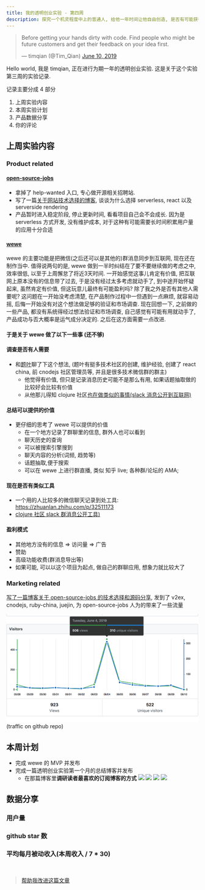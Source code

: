```yaml
---
title: 我的透明创业实验 - 第四周
description: 探究一个机灵程度中上的普通人, 给他一年时间让他自由创造, 是否有可能获得1000美元每月的被动收入.
---
```


<blockquote class="twitter-tweet" data-lang="en"><p lang="en" dir="ltr">Before getting your hands dirty with code. Find people who might be future customers and get their feedback on your idea first.</p>&mdash; timqian (@Tim_Qian) <a href="https://twitter.com/Tim_Qian/status/1137879896296812544?ref_src=twsrc%5Etfw">June 10, 2019</a></blockquote>
<script async src="https://platform.twitter.com/widgets.js" charset="utf-8"></script>

Hello world, 我是 timqian, 正在进行为期一年的透明创业实验. 这是关于这个实验第三周的实验记录.

记录主要分成 4 部分
1. 上周实验内容
2. 本周实验计划
3. 产品数据分享
4. 你的评论

## 上周实验内容

### Product related

#### [open-source-jobs](https://github.com/t9tio/open-source-jobs)

- 拿掉了 help-wanted 入口, 专心做开源相关招聘站.
- 写了一篇[关于网站技术选择的博客](./tech-stack-of-open-source-jobs.md), 谈谈为什么选择 serverless, react 以及 serverside rendering
- 产品暂时进入稳定阶段, 停止更新时间, 看看项目自己会不会成长. 因为是 serverless 方式开发, 没有维护成本, 对于这种有可能需要长时间积累用户量的应用十分合适

#### [wewe](https://github.com/t9tio/wewe)

wewe 的主要功能是把微信(之后还可以是其他的)群消息同步到互联网, 现在还在制作当中.
值得说两句的是, wewe 做到一半时纠结在了要不要继续做的考虑之中, 效率很低, 以至于上周懈怠了将近3天时间. 一开始感觉这事儿肯定有价值, 把互联网上原本没有的信息带了过去, 于是没有经过太多考虑就动手了, 到中途开始怀疑起来, 虽然肯定有价值, 但这玩意儿最终有可能盈利吗? 除了我之外是否有其他人需要呢? 这问题在一开始没考虑清楚, 在产品制作过程中一但遇到一点麻烦, 就容易动摇, 后悔一开始没有对这个想法做足够的验证和市场调查. 现在回想一下, 之前做的一些产品, 都没有系统得经过想法验证和市场调查, 自己感觉有可能有用就动手了, 产品成功与否大概率是运气成分决定的. 之后在这方面需要一点改进.

#### 于是关于 wewe 做了以下一些事 (还不够)

#### 调查是否有人需要
- 和[题叶](http://tiye.me/)聊了下这个想法,  (题叶有挺多技术社区的创建, 维护经验, 创建了 react china, 前 cnodejs 社区管理员等, 并且是很多技术微信群的群主) 
  - 他觉得有价值, 但只是记录消息历史可能不是那么有用, 如果话题抽取做的比较好会比较有价值
  - 从他那儿得知 clojure 社区[也在做类似的事情(slack 消息公开到互联网)](https://clojureverse.org/t/replacing-the-clojurians-slack-log/1614)

#### 总结可以提供的价值
- 更仔细的思考了 wewe 可以提供的价值
  - 在一个地方记录了群聊里的信息, 群外人也可以看到
  - 聊天历史的查询
  - 可以被搜索引擎搜到
  - 聊天内容的分析(词频, 趋势等)
  - 话题抽取,便于搜索
  - 可以在 wewe 上进行群直播, 类似 知乎 live; 各种群/论坛的 AMA;

#### 现在是否有类似工具
- 一个用的人比较多的微信聊天记录到处工具: https://zhuanlan.zhihu.com/p/32511173
- [clojure 社区 slack 群消息公开工具)](https://clojureverse.org/t/replacing-the-clojurians-slack-log/1614)

#### 盈利模式
- 其他地方没有的信息 => 访问量 => 广告
- 赞助
- 高级功能收费(群消息导出等)
- 如果可能, 可以以这个项目为起点, 做自己的群聊应用, 想象力就比较大了

### Marketing related

[写了一篇博客关于 open-source-jobs 的技术选择和源码分享](./tech-stack-of-open-source-jobs.md), 发到了 v2ex, cnodejs, ruby-china, juejin, 为 open-source-jobs 人为的带来了一些流量

![](https://raw.githubusercontent.com/timqian/images/master/Screen%20Shot%202019-06-10%20at%209.24.49%20AM.png)
(traffic on github repo)


## 本周计划

- 完成 wewe 的 MVP 并发布
- 完成一篇透明创业实验第一个月的总结博客并发布
  - 在那篇博客里**调研读者最喜欢的订阅博客的方式**
[![](https://api.gh-polls.com/poll/01DCZDSAQW3S4HS0K0S5WQSRKK/email)](https://api.gh-polls.com/poll/01DCZDSAQW3S4HS0K0S5WQSRKK/email/vote)
[![](https://api.gh-polls.com/poll/01DCZDSAQW3S4HS0K0S5WQSRKK/RSS)](https://api.gh-polls.com/poll/01DCZDSAQW3S4HS0K0S5WQSRKK/RSS/vote)
[![](https://api.gh-polls.com/poll/01DCZDSAQW3S4HS0K0S5WQSRKK/twitter)](https://api.gh-polls.com/poll/01DCZDSAQW3S4HS0K0S5WQSRKK/twitter/vote)
[![](https://api.gh-polls.com/poll/01DCZDSAQW3S4HS0K0S5WQSRKK/wechat)](https://api.gh-polls.com/poll/01DCZDSAQW3S4HS0K0S5WQSRKK/wechat/vote)

## 数据分享

### 用户量
<canvas id="userChart"></canvas>

### github star 数
<canvas id="starChart"></canvas>

### 平均每月被动收入(本周收入 / 7 * 30)
<canvas id="incomeChart"></canvas>

<br/>

> [帮助我改进这篇文章](https://github.com/t9tio/blog/blob/master/source/_posts/t9t-week4.md)

<script src="https://cdn.jsdelivr.net/npm/chart.js@2.8.0"></script>

<script>
var chartColors = {
	red: 'rgb(255, 99, 132)',
	orange: 'rgb(255, 159, 64)',
	yellow: 'rgb(255, 205, 86)',
	green: 'rgb(75, 192, 192)',
	blue: 'rgb(54, 162, 235)',
	purple: 'rgb(153, 102, 255)',
	grey: 'rgb(201, 203, 207)'
};
var userCtx = document.getElementById('userChart').getContext('2d');
var starCtx = document.getElementById('starChart').getContext('2d');
var incomeCtx = document.getElementById('incomeChart').getContext('2d');

new Chart(userCtx, {
    type: 'line',
    data: {
        labels: ['week 1', 'week 2', 'week 3', 'week 4'],
        datasets: [{
            label: 'open source jobs',
            backgroundColor: chartColors.red,
            borderColor: chartColors.red,
            fill: false,
            data: [39, 60, 62, 80]
        },{
            label: 'tomato-pie',
            backgroundColor: chartColors.orange,
            borderColor: chartColors.orange,
            fill: false,
            data: [653, 673, 722, 634]
        },{
            label: 'star-history 插件',
            backgroundColor: chartColors.green, 
            borderColor: chartColors.green,
            fill: false,
            data: [21, 21, 28, 33]
        }]
    },
});

new Chart(starCtx, {
    type: 'line',
    data: {
        labels: ['week 1', 'week 2', 'week 3', 'week 4'],
        datasets: [{
            label: 'open source jobs',
            backgroundColor: chartColors.red,
            borderColor: chartColors.red,
            fill: false,
            data: [731, 764, 763, 821]
        },{
            label: 'tomato-pie',
            backgroundColor: chartColors.orange,
            borderColor: chartColors.orange,
            fill: false,
            data: [107, 113, 117, 118]
        },{
            label: 'star-history 插件',
            backgroundColor: chartColors.green, 
            borderColor: chartColors.green,
            fill: false,
            data: [921, 998, 1110, 1129]
        }]
    },
});

new Chart(incomeCtx, {
    type: 'line',
    data: {
        labels: ['week 1', 'week 2', 'week 3', 'week 4'],
        datasets: [{
            label: 'open opptunities',
            backgroundColor: chartColors.red,
            borderColor: chartColors.red,
            fill: false,
            data: [0, 0, 0, 0]
        },{
            label: 'tomato-pie',
            backgroundColor: chartColors.orange,
            borderColor: chartColors.orange,
            fill: false,
            data: [0, 0, 0, 0]
        },{
            label: 'star-history 插件',
            backgroundColor: chartColors.green, 
            borderColor: chartColors.green,
            fill: false,
            data: [0.69, 0, 25.7, 12.8]
        }]
    },
});

</script>